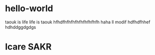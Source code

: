 # hello-world
taouk is life
life is taouk
hfhdfhfhfhfhfhfhfhfhfh
haha
ll
modif hdfhdfhhef
hdhddggdgdgs

# Icare SAKR
